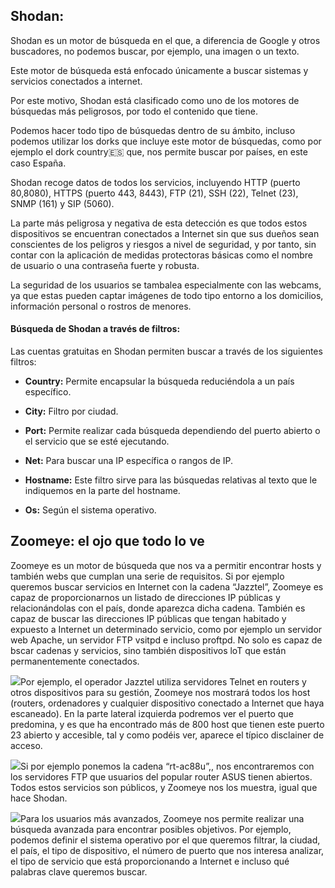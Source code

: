 ## Shodan:

Shodan es un motor de búsqueda en el que, a diferencia de Google y otros buscadores, no podemos buscar, por ejemplo, una imagen o un texto.

Este motor de búsqueda está enfocado únicamente a buscar sistemas y servicios conectados a internet.

Por este motivo, Shodan está clasificado como uno de los motores de búsquedas más peligrosos, por todo el contenido que tiene.

Podemos hacer todo tipo de búsquedas dentro de su ámbito, incluso podemos utilizar los dorks que incluye este motor de búsquedas, como por ejemplo el dork country:es: que, nos permite buscar por países, en este caso España.

Shodan recoge datos de todos los servicios, incluyendo HTTP (puerto 80,8080), HTTPS (puerto 443, 8443), FTP (21), SSH (22), Telnet (23), SNMP (161) y SIP (5060).

La parte más peligrosa y negativa de esta detección es que todos estos dispositivos se encuentran conectados a Internet sin que sus dueños sean conscientes de los peligros y riesgos a nivel de seguridad, y por tanto, sin contar con la aplicación de medidas protectoras básicas como el nombre de usuario o una contraseña fuerte y robusta.

La seguridad de los usuarios se tambalea especialmente con las webcams, ya que estas pueden captar imágenes de todo tipo entorno a los domicilios, información personal o rostros de menores.

#### Búsqueda de Shodan a través de filtros:

Las cuentas gratuitas en Shodan permiten buscar a través de los siguientes filtros:

-   **Country:** Permite encapsular la búsqueda reduciéndola a un país específico.
    
-   **City:** Filtro por ciudad.
    
-   **Port:** Permite realizar cada búsqueda dependiendo del puerto abierto o el servicio que se esté ejecutando.
    
-   **Net:** Para buscar una IP específica o rangos de IP.
    
-   **Hostname:** Este filtro sirve para las búsquedas relativas al texto que le indiquemos en la parte del hostname.
    
-   **Os:** Según el sistema operativo.
    

## Zoomeye: el ojo que todo lo ve

Zoomeye es un motor de búsqueda que nos va a permitir encontrar hosts y también webs que cumplan una serie de requisitos. Si por ejemplo queremos buscar servicios en Internet con la cadena “Jazztel”, Zoomeye es capaz de proporcionarnos un listado de direcciones IP públicas y relacionándolas con el país, donde aparezca dicha cadena. También es capaz de buscar las direcciones IP públicas que tengan habitado y expuesto a Internet un determinado servicio, como por ejemplo un servidor web Apache, un servidor FTP vsitpd e incluso proftpd. No solo es capaz de bscar cadenas y servicios, sino también dispositivos loT que están permanentemente conectados.

![](https://openwebinars.net/academia/aprende/hacking-tools-red-team/9335/imgs/20200313-112249.png)Por ejemplo, el operador Jazztel utiliza servidores Telnet en routers y otros dispositivos para su gestión, Zoomeye nos mostrará todos los host (routers, ordenadores y cualquier dispositivo conectado a Internet que haya escaneado). En la parte lateral izquierda podremos ver el puerto que predomina, y es que ha encontrado más de 800 host que tienen este puerto 23 abierto y accesible, tal y como podéis ver, aparece el típico disclainer de acceso.

![](https://openwebinars.net/academia/aprende/hacking-tools-red-team/9335/imgs/20200313-112304.png)Si por ejemplo ponemos la cadena “rt-ac88u”,, nos encontraremos con los servidores FTP que usuarios del popular router ASUS tienen abiertos. Todos estos servicios son públicos, y Zoomeye nos los muestra, igual que hace Shodan.

![](https://openwebinars.net/academia/aprende/hacking-tools-red-team/9335/imgs/20200313-112314.png)Para los usuarios más avanzados, Zoomeye nos permite realizar una búsqueda avanzada para encontrar posibles objetivos. Por ejemplo, podemos definir el sistema operativo por el que queremos filtrar, la ciudad, el país, el tipo de dispositivo, el número de puerto que nos interesa analizar, el tipo de servicio que está proporcionando a Internet e incluso qué palabras clave queremos buscar.
